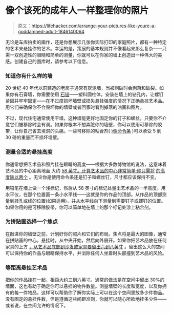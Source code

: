 # 像个该死的成年人一样整理你的照片

> 原文：<https://lifehacker.com/arrange-your-pictures-like-youre-a-goddamned-adult-1846140064>

无论是车库拍卖的画作，还是你想展示几张你实际打印的家庭照片，都有一种特定的艺术来悬挂你的艺术。幸运的是，策展的基本规则并不像看起来那么复杂——只需一双创造性的眼睛和简单的测量，你就可以在你家的墙上创造出一种伟大的美感。创建自己的图库时，请参考以下信息。



### 知道你有什么样的墙

20 世纪 40 年代以前建造的老房子通常有灰泥墙，当被刺破时会剥落和破裂。如果你有石膏墙，你需要使用 [石锚](https://www.google.com/search?q=anchors+for+screws&tbm=isch&source=iu&ictx=1&fir=K7dyBnq6dfhX8M%252C7tGdnzUoZxkgfM%252C_&vet=1&usg=AI4_-kT1qNgi8Efxi7mdnjfU0bdllHCS7w&sa=X&ved=2ahUKEwiquY-QgLzuAhWPW80KHUd8B0oQ9QF6BAgzEAE&biw=1200&bih=654#imgrc=vM1x8s5UOEc6LM)——塑料圆柱体，安装在墙上的钻孔内，让螺钉紧固并牢牢固定——在不过度损坏墙壁或损失悬挂强度的情况下正确悬挂艺术品。用它们来确保你不会毁坏你的墙壁或者回家时看到掉落的油画和图片。

不过，现代住宅通常使用干墙，这种墙能更好地固定你的钉子和螺丝，只要你不介意它们被移除时会有洞。如果你根本不想弄脏你的墙壁，你可以使用可移除的胶带，让你自己省去填洞的头痛。一些可移除的粘合剂( [)像命令条](https://www.homedepot.com/p/Command-Large-White-Picture-Hanging-Adhesive-Strips-12-Adhesive-Strips-17206-12ES/206839402?mtc=SEM-VF-F_D25H-G-D25H-25_4_BUILDERS_HARDWARE-3M-NA-Feed-SEM-NA-NA-HOOKS_HUTH&cm_mmc=SEM-VF-F_D25H-G-D25H-25_4_BUILDERS_HARDWARE-3M-NA-Feed-SEM-NA-NA-HOOKS_HUTH-71700000074695802-58700006449482078-43700058287988102&gclid=CjwKCAiAu8SABhAxEiwAsodSZL9coIF-6rqlq1L6wb_Fw9sr7WkRcZgF9x-TgvsJPmb84Q8Q7H2tkRoC63YQAvD_BwE&gclsrc=aw.ds) )可以承受 5 到 30 磅的重量而不损坏墙壁。

### 测量合适的悬挂高度

你通常想把艺术品和照片挂在眼睛的高度——根据大多数博物馆的说法，这意味着艺术品的中心距离地面 大约 [58 英寸。计算艺术品的中心非常简单:你只需将](https://artbusinessnews.com/2017/11/7-design-tips-for-how-to-hang-your-art-for-a-show/#:~:text=Hang%20Art%20at%20Eye%20Level,58%20inches%20from%20the%20floor) [的高度除以两个](https://www.parkwestgallery.com/3-simple-rules-for-hanging-art/) 。无论你是使用命令条还是钉子和螺丝钉，尺寸都应该保持不变。

用铅笔在墙上做一个浅标记，然后从 58 英寸的标记处量出艺术品的一半高度。用水平仪，在那个位置画一条小水平线——这就是你的作品的顶部。从作品的顶部测量到挂孔或线的位置(如果适用)，并从水平线向下测量到需要钉子或螺钉的位置。如果你用的是可移除胶带，你可以简单地在墙上的那个标记处涂上粘合剂。

### 为拼贴画选择一个焦点

在敲进你的墙壁之前，计划好你的照片和它们的布局。焦点将是最大的图像，通常在拼贴画的中心。悬挂时，从中央开始，然后向外展开。如果你把艺术品放在任何家具的上方 [，从艺术品底部到沙发或家具要留出六到八英寸](https://www.crateandbarrel.com/ideas-and-advice/creating-a-gallery-wall) 。留出这么大的空间可以保持你的作品与眼睛保持水平，并消除任何人坐着时头部撞到艺术品的风险。

### 等距离悬挂艺术品

把你的作品挂在一起，相距大约三到六英寸。通常的做法是在空间中留出 30%的墙面，这也有助于确定你可以悬挂的物件数量。测量墙壁的长度和宽度，以及你拥有的每一件物品，这样可以帮助你了解你实际上可以在这个空间里放多少件物品。没有固定的悬挂件数，但是遵循这些间距准则，你就可以随心所欲地挂多少件——或者说，在空间允许的情况下。